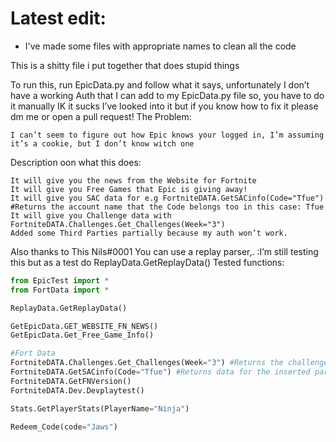 # Latest edit:
* I've made some files with appropriate names to clean all the code

This is a shitty file i put together that does stupid things

To run this, run EpicData.py
and follow what it says, unfortunately I don’t have a working Auth that I can add to my EpicData.py file so, you have to do it manually IK it sucks I’ve looked into it but if you know how to fix it please dm me or open a pull request!
The Problem:

    I can’t seem to figure out how Epic knows your logged in, I’m assuming it’s a cookie, but I don’t know witch one

Description oon what this does:

    It will give you the news from the Website for Fortnite
    It will give you Free Games that Epic is giving away!
    It will give you SAC data for e.g FortniteDATA.GetSACinfo(Code="Tfue") #Returns the account name that the Code belongs too in this case: Tfue
    It will give you Challenge data with FortniteDATA.Challenges.Get_Challenges(Week="3")
    Added some Third Parties partially because my auth won’t work.

Also thanks to This Nils#0001 You can use a replay parser,. :I’m still testing this but as a test do ReplayData.GetReplayData()
Tested functions:
```py
from EpicTest import *
from FortData import *

ReplayData.GetReplayData()

GetEpicData.GET_WEBSITE_FN_NEWS()
GetEpicData.Get_Free_Game_Info()

#Fort Data
FortniteDATA.Challenges.Get_Challenges(Week="3") #Returns the challenges for week# e.g: 4
FortniteDATA.GetSACinfo(Code="Tfue") #Returns data for the inserted parameter
FortniteDATA.GetFNVersion()
FortniteDATA.Dev.Devplaytest()

Stats.GetPlayerStats(PlayerName="Ninja")

Redeem_Code(code="Jaws")
```
